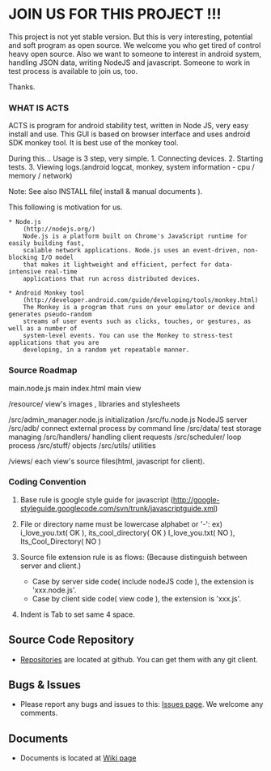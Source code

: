JOIN US FOR THIS PROJECT !!!
===

This project is not yet stable version. But this is very interesting, potential and soft program 
as open source. We welcome you who get tired of control heavy open source. Also we want to someone 
to interest in android system, handling JSON data, writing NodeJS and javascript. 
Someone to work in test process is available to join us, too.

Thanks.




### WHAT IS ACTS

ACTS is program for android stability test, written in Node JS, very easy install and use.
This GUI is based on browser interface and uses android SDK monkey tool.
It is best use of the monkey tool. 

During this...
Usage is 3 step, very simple.
	1. Connecting devices.
	2. Starting tests.
	3. Viewing logs.(android logcat, monkey, system information - cpu / memory / network)

Note: See also INSTALL file( install & manual documents ). 

This following is motivation for us.

	* Node.js
		(http://nodejs.org/)
		Node.js is a platform built on Chrome's JavaScript runtime for easily building fast, 
		scalable network applications. Node.js uses an event-driven, non-blocking I/O model 
		that makes it lightweight and efficient, perfect for data-intensive real-time 
		applications that run across distributed devices.

	* Android Monkey tool
		(http://developer.android.com/guide/developing/tools/monkey.html)
		The Monkey is a program that runs on your emulator or device and generates pseudo-random 
		streams of user events such as clicks, touches, or gestures, as well as a number of 
		system-level events. You can use the Monkey to stress-test applications that you are 
		developing, in a random yet repeatable manner.




### Source Roadmap

main.node.js					main
index.html						main view

/resource/						view's images , libraries and stylesheets

/src/admin_manager.node.js		initialization
/src/fu.node.js					NodeJS server
/src/adb/						connect external process by command line
/src/data/						test storage managing
/src/handlers/					handling client requests
/src/scheduler/ 				loop process
/src/stuff/						objects
/src/utils/						utilities

/views/							each view's source files(html, javascript for client).




### Coding Convention

1. Base rule is google style guide for javascript
  (http://google-styleguide.googlecode.com/svn/trunk/javascriptguide.xml)

2. File or directory name must be lowercase alphabet or '-':
	ex)  i_love_you.txt( OK ), its_cool_directory( OK )
	     I_love_you.txt( NO ), Its_Cool_Directory( NO )
	
3. Source file extension rule is as flows:
	(Because distinguish between server and client.)
	- Case by server side code( include nodeJS code ), the extension is 'xxx.node.js'.
	- Case by client side code( view code ), the extension is 'xxx.js'.
	
4. Indent is Tab to set same 4 space.




Source Code Repository
---
  - [Repositories](https://github.com/oshacker/acts) are located at github. You can get them with any git client.



	
Bugs & Issues
---
  - Please report any bugs and issues to this: [Issues page](https://github.com/oshacker/acts/issues). We welcome any comments.




Documents
---
  - Documents is located at [Wiki page](https://github.com/oshacker/acts/wiki)










